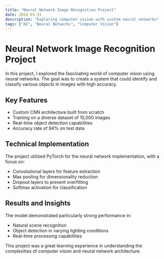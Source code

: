 ```yaml
---
title: "Neural Network Image Recognition Project"
date: 2024-03-31
description: "Exploring computer vision with custom neural networks"
tags: ["AI", "Neural Networks", "Computer Vision"]
---
```


# Neural Network Image Recognition Project

In this project, I explored the fascinating world of computer vision using neural networks. The goal was to create a system that could identify and classify various objects in images with high accuracy.

## Key Features

- Custom CNN architecture built from scratch
- Training on a diverse dataset of 10,000 images
- Real-time object detection capabilities
- Accuracy rate of 94% on test data

## Technical Implementation

The project utilized PyTorch for the neural network implementation, with a focus on:
- Convolutional layers for feature extraction
- Max pooling for dimensionality reduction
- Dropout layers to prevent overfitting
- Softmax activation for classification

## Results and Insights

The model demonstrated particularly strong performance in:
- Natural scene recognition
- Object detection in varying lighting conditions
- Real-time processing capabilities

This project was a great learning experience in understanding the complexities of computer vision and neural network architecture. 